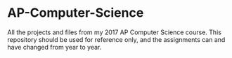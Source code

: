 # AP-Computer-Science
All the projects and files from my 2017 AP Computer Science course. This repository should be used for reference only, and the assignments can and have changed from year to year.
